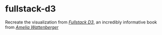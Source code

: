 # fullstack-d3
Recreate the visualization from [_Fullstack D3_](https://www.newline.co/fullstack-d3), an incredibly informative book from [_Amelia Wattenberger_](https://wattenberger.com/)
